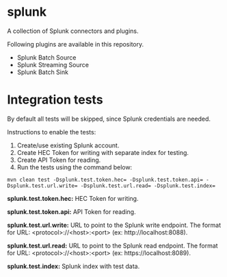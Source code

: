# splunk
A collection of Splunk connectors and plugins.

Following plugins are available in this repository.

  * Splunk Batch Source
  * Splunk Streaming Source
  * Splunk Batch Sink

# Integration tests

By default all tests will be skipped, since Splunk credentials are needed.

Instructions to enable the tests:
 1. Create/use existing Splunk account.
 2. Create HEC Token for writing with separate index for testing.
 3. Create API Token for reading.
 4. Run the tests using the command below:

```
mvn clean test -Dsplunk.test.token.hec= -Dsplunk.test.token.api= -Dsplunk.test.url.write= -Dsplunk.test.url.read= -Dsplunk.test.index=
```
**splunk.test.token.hec:** HEC Token for writing.

**splunk.test.token.api:** API Token for reading.

**splunk.test.url.write:** URL to point to the Splunk write endpoint. The format for URL: \<protocol>://\<host>:\<port> (ex: http://localhost:8088).

**splunk.test.url.read:** URL to point to the Splunk read endpoint. The format for URL: \<protocol>://\<host>:\<port> (ex: https://localhost:8089).

**splunk.test.index:** Splunk index with test data.
